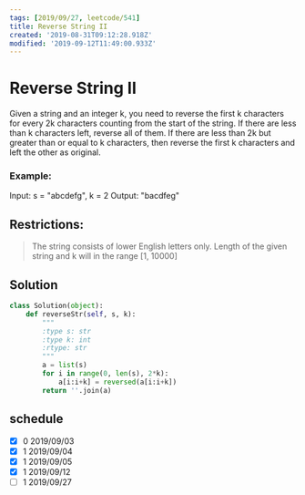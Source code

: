 ```yaml
---
tags: [2019/09/27, leetcode/541]
title: Reverse String II
created: '2019-08-31T09:12:28.918Z'
modified: '2019-09-12T11:49:00.933Z'
---
```


# Reverse String II

Given a string and an integer k, you need to reverse the first k characters for every 2k characters counting from the start of the string. If there are less than k characters left, reverse all of them. If there are less than 2k but greater than or equal to k characters, then reverse the first k characters and left the other as original.

### Example:

Input: s = "abcdefg", k = 2
Output: "bacdfeg"

## Restrictions:

> The string consists of lower English letters only.
> Length of the given string and k will in the range [1, 10000]

## Solution

```python
class Solution(object):
    def reverseStr(self, s, k):
        """
        :type s: str
        :type k: int
        :rtype: str
        """
        a = list(s)
        for i in range(0, len(s), 2*k):
            a[i:i+k] = reversed(a[i:i+k])
        return ''.join(a)
```

## schedule

* [x] 0 2019/09/03
* [x] 1 2019/09/04
* [x] 1 2019/09/05
* [x] 1 2019/09/12
* [ ] 1 2019/09/27

